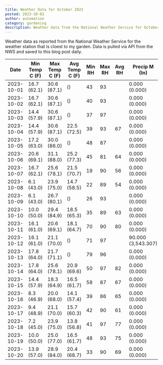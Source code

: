 ```yaml
---
title: Weather Data for October 2023
posted: 2023-10-02
author: automation
category: gardening
description: Weather data from the National Weather Service for October 2023
---
```


Weather data as reported from the National Weather Service for the weather station 
that is cloest to my garden. Data is pulled via API from the NWS and saved to this 
blog post daily.

|Date|Min Temp C (F)|Max Temp C (F)|Avg Temp C (F)|Min RH|Max RH|Avg RH|Precip M (In)|Avg Precip/Hr|
|---|---|---|---|---|---|---|---|---|
|2023-10-01|16.7 (62.1)|30.6 (87.1)| ()|43|93||0.000 (0.000)|0.000 (0.000)|
|2023-10-02|16.7 (62.1)|30.6 (87.1)| ()|40|93||0.000 (0.000)|0.000 (0.000)|
|2023-10-03|14.4 (57.9)|30.6 (87.1)| ()|37|97||0.000 (0.000)|0.000 (0.000)|
|2023-10-04|14.4 (57.9)|30.6 (87.1)|22.5 (72.5)|39|93|67|0.000 (0.000)|0.000 (0.000)|
|2023-10-05|17.2 (63.0)|30.0 (86.0)| ()|48|87||0.000 (0.000)|0.000 (0.000)|
|2023-10-06|20.6 (69.1)|31.1 (88.0)|25.2 (77.3)|45|81|64|0.000 (0.000)|0.000 (0.000)|
|2023-10-07|16.7 (62.1)|25.6 (78.1)|21.5 (70.7)|19|90|56|0.000 (0.000)|0.000 (0.000)|
|2023-10-08|6.1 (43.0)|23.9 (75.0)|14.7 (58.5)|22|89|54|0.000 (0.000)|0.000 (0.000)|
|2023-10-09|6.1 (43.0)|26.7 (80.1)| ()|26|93||0.000 (0.000)|0.000 (0.000)|
|2023-10-10|10.0 (50.0)|29.4 (84.9)|18.5 (65.3)|35|89|63|0.000 (0.000)|0.000 (0.000)|
|2023-10-11|16.1 (61.0)|20.6 (69.1)|18.1 (64.7)|70|90|80|0.000 (0.000)|0.000 (0.000)|
|2023-10-12|16.1 (61.0)|21.1 (70.0)| ()|71|97||90.000 (3,543.307)|82.402 (82.402)|
|2023-10-13|17.8 (64.0)|21.7 (71.1)| ()|79|96||0.000 (0.000)|0.000 (0.000)|
|2023-10-14|17.8 (64.0)|25.6 (78.1)|20.9 (69.6)|50|97|82|0.000 (0.000)|0.000 (0.000)|
|2023-10-15|14.4 (57.9)|18.3 (64.9)|16.5 (61.7)|58|87|67|0.000 (0.000)|0.000 (0.000)|
|2023-10-16|8.3 (46.9)|20.0 (68.0)|14.1 (57.4)|39|86|65|0.000 (0.000)|0.000 (0.000)|
|2023-10-17|9.4 (48.9)|21.1 (70.0)|15.7 (60.3)|42|90|61|0.000 (0.000)|0.000 (0.000)|
|2023-10-18|7.2 (45.0)|23.9 (75.0)|13.8 (56.8)|41|97|77|0.000 (0.000)|0.000 (0.000)|
|2023-10-19|10.0 (50.0)|25.0 (77.0)|16.5 (61.7)|48|93|75|0.000 (0.000)|0.000 (0.000)|
|2023-10-20|13.9 (57.0)|28.9 (84.0)|20.4 (68.7)|33|90|69|0.000 (0.000)|0.000 (0.000)|
